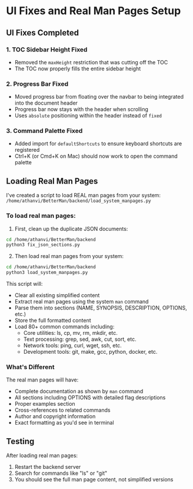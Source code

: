 # UI Fixes and Real Man Pages Setup

## UI Fixes Completed

### 1. TOC Sidebar Height Fixed
- Removed the `maxHeight` restriction that was cutting off the TOC
- The TOC now properly fills the entire sidebar height

### 2. Progress Bar Fixed
- Moved progress bar from floating over the navbar to being integrated into the document header
- Progress bar now stays with the header when scrolling
- Uses `absolute` positioning within the header instead of `fixed`

### 3. Command Palette Fixed
- Added import for `defaultShortcuts` to ensure keyboard shortcuts are registered
- Ctrl+K (or Cmd+K on Mac) should now work to open the command palette

## Loading Real Man Pages

I've created a script to load REAL man pages from your system:
`/home/athanvi/BetterMan/backend/load_system_manpages.py`

### To load real man pages:

1. First, clean up the duplicate JSON documents:
```bash
cd /home/athanvi/BetterMan/backend
python3 fix_json_sections.py
```

2. Then load real man pages from your system:
```bash
cd /home/athanvi/BetterMan/backend
python3 load_system_manpages.py
```

This script will:
- Clear all existing simplified content
- Extract real man pages using the system `man` command
- Parse them into sections (NAME, SYNOPSIS, DESCRIPTION, OPTIONS, etc.)
- Store the full formatted content
- Load 80+ common commands including:
  - Core utilities: ls, cp, mv, rm, mkdir, etc.
  - Text processing: grep, sed, awk, cut, sort, etc.
  - Network tools: ping, curl, wget, ssh, etc.
  - Development tools: git, make, gcc, python, docker, etc.

### What's Different

The real man pages will have:
- Complete documentation as shown by `man` command
- All sections including OPTIONS with detailed flag descriptions
- Proper examples section
- Cross-references to related commands
- Author and copyright information
- Exact formatting as you'd see in terminal

## Testing

After loading real man pages:
1. Restart the backend server
2. Search for commands like "ls" or "git"
3. You should see the full man page content, not simplified versions